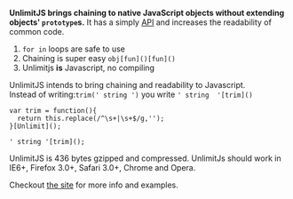 **UnlimitJS brings chaining to native JavaScript objects without extending objects' `prototype`s.**  It has a simply [API](index.htm#API) and increases the readability of common code.

1.  `for in` loops are safe to use
2.  Chaining is super easy `obj[fun]()[fun]()`
3.  Unlimitjs **is** Javascript, no compiling

UnlimitJS intends to bring chaining and readability to Javascript.  
Instead of writing:`trim(' string ')` you write `' string  '[trim]()`

    var trim = function(){
      return this.replace(/^\s+|\s+$/g,'');
    }[Unlimit]();
    
    ' string '[trim]();


UnlimitJS is 436 bytes gzipped and compressed.  UnlimitJs should work in IE6+, Firefox 3.0+, Safari 3.0+, Chrome and Opera.

Checkout [the site](http://limeblack.github.com/UnlimitJS/) for more info and examples.
